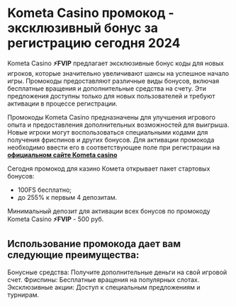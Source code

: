 # Kometa Casino промокод - эксклюзивный бонус за регистрацию сегодня 2024

Kometa Casino **⚡️FVIP** предлагает эксклюзивные бонус коды для новых игроков, которые значительно увеличивают шансы на успешное начало игры. Промокоды предоставляют различные виды бонусов, включая бесплатные вращения и дополнительные средства на счету. Эти предложения доступны только для новых пользователей и требуют активации в процессе регистрации.

Промокоды Kometa Casino предназначены для улучшения игрового опыта и предоставления дополнительных возможностей для выигрыша. Новые игроки могут воспользоваться специальными кодами для получения фриспинов и других бонусов. Для активации промокода необходимо ввести его в соответствующее поле при регистрации на **[официальном сайте Kometa casino](https://linkcasino.ru/kometa_fvip)**

Сегодня промокод для казино Комета открывает пакет стартовых бонусов:
- 100FS бесплатно;
- до 255% к первым 4 депозитам.

Минимальный депозит для активации всех бонусов по промокоду Kometa Casino **⚡️FVIP** - 500 руб.

## Использование промокода дает вам следующие преимущества:

Бонусные средства: Получите дополнительные деньги на свой игровой счет.
Фриспины: Бесплатные вращения на популярных слотах.
Эксклюзивные акции: Доступ к специальным предложениям и турнирам.

